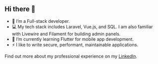 ## Hi there 👋
- 🔭 I’m a Full-stack developer.
- 💻 My tech stack includes Laravel, Vue.js, and SQL. I am also familiar with Livewire and Filament for building admin panels.
- 📖 I’m currently learning Flutter for mobile app development.
- ⚡ I like to write secure, performant, maintainable applications.

Find out more about my professional experience on my [LinkedIn](https://www.linkedin.com/in/naufal-rivaldi-18b385158/).
